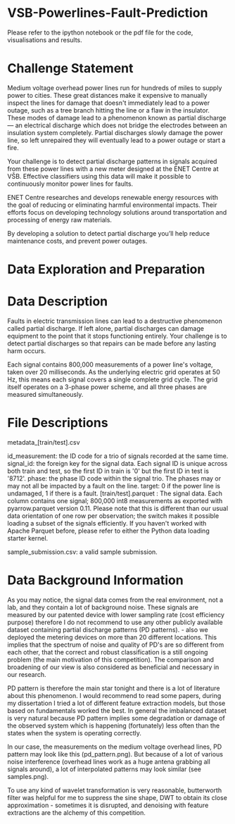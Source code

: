 # VSB-Powerlines-Fault-Prediction

Please refer to the ipython notebook or the pdf file for the code, visualisations and results.

# Challenge Statement
Medium voltage overhead power lines run for hundreds of miles to supply power to cities. These great distances make it expensive to manually inspect the lines for damage that doesn't immediately lead to a power outage, such as a tree branch hitting the line or a flaw in the insulator. These modes of damage lead to a phenomenon known as partial discharge — an electrical discharge which does not bridge the electrodes between an insulation system completely. Partial discharges slowly damage the power line, so left unrepaired they will eventually lead to a power outage or start a fire.

Your challenge is to detect partial discharge patterns in signals acquired from these power lines with a new meter designed at the ENET Centre at VŠB. Effective classifiers using this data will make it possible to continuously monitor power lines for faults.

ENET Centre researches and develops renewable energy resources with the goal of reducing or eliminating harmful environmental impacts. Their efforts focus on developing technology solutions around transportation and processing of energy raw materials.

By developing a solution to detect partial discharge you’ll help reduce maintenance costs, and prevent power outages.

# Data Exploration and Preparation
# Data Description
Faults in electric transmission lines can lead to a destructive phenomenon called partial discharge. If left alone, partial discharges can damage equipment to the point that it stops functioning entirely. Your challenge is to detect partial discharges so that repairs can be made before any lasting harm occurs.

Each signal contains 800,000 measurements of a power line's voltage, taken over 20 milliseconds. As the underlying electric grid operates at 50 Hz, this means each signal covers a single complete grid cycle. The grid itself operates on a 3-phase power scheme, and all three phases are measured simultaneously.

# File Descriptions
metadata_[train/test].csv

id_measurement: the ID code for a trio of signals recorded at the same time.
signal_id: the foreign key for the signal data. Each signal ID is unique across both train and test, so the first ID in train is '0' but the first ID in test is '8712'.
phase: the phase ID code within the signal trio. The phases may or may not all be impacted by a fault on the line.
target: 0 if the power line is undamaged, 1 if there is a fault.
[train/test].parquet : The signal data. Each column contains one signal; 800,000 int8 measurements as exported with pyarrow.parquet version 0.11. Please note that this is different than our usual data orientation of one row per observation; the switch makes it possible loading a subset of the signals efficiently. If you haven't worked with Apache Parquet before, please refer to either the Python data loading starter kernel.

sample_submission.csv: a valid sample submission.

# Data Background Information
As you may notice, the signal data comes from the real environment, not a lab, and they contain a lot of background noise. These signals are measured by our patented device with lower sampling rate (cost efficiency purpose) therefore I do not recommend to use any other publicly available dataset containing partial discharge patterns (PD patterns). - also we deployed the metering devices on more than 20 different locations. This implies that the spectrum of noise and quality of PD's are so different from each other, that the correct and robust classification is a still ongoing problem (the main motivation of this competition). The comparison and broadening of our view is also considered as beneficial and necessary in our research.

PD pattern is therefore the main star tonight and there is a lot of literature about this phenomenon. I would recommend to read some papers, during my dissertation I tried a lot of different feature extraction models, but those based on fundamentals worked the best. In general the imbalanced dataset is very natural because PD pattern implies some degradation or damage of the observed system which is happening (fortunately) less often than the states when the system is operating correctly.

In our case, the measurements on the medium voltage overhead lines, PD pattern may look like this (pd_pattern.png). But because of a lot of various noise interference (overhead lines work as a huge antena grabbing all signals around), a lot of interpolated patterns may look similar (see samples.png).

To use any kind of wavelet transformation is very reasonable, butterworth filter was helpful for me to suppress the sine shape, DWT to obtain its close approximation - sometimes it is disrupted, and denoising with feature extractions are the alchemy of this competition.
